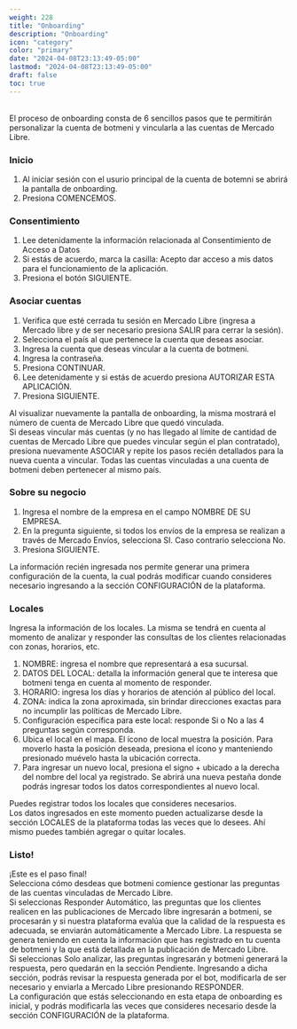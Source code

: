 ```yaml
---
weight: 228
title: "Onboarding"
description: "Onboarding"
icon: "category"
color: "primary"
date: "2024-04-08T23:13:49-05:00"
lastmod: "2024-04-08T23:13:49-05:00"
draft: false
toc: true
---
```

<br>
El proceso de onboarding consta de 6 sencillos pasos que te permitirán personalizar la cuenta de botmeni y vincularla a las cuentas de Mercado Libre. 

### Inicio
1. Al iniciar sesión con el usurio principal de la cuenta de botemni se abrirá la pantalla de onboarding.
2. Presiona COMENCEMOS. 
### Consentimiento
1. Lee detenidamente la información relacionada al Consentimiento de Acceso a Datos
2. Si estás de acuerdo, marca la casilla: Acepto dar acceso a mis datos para el funcionamiento de la aplicación.
3. Presiona el botón SIGUIENTE.
### Asociar cuentas
1. Verifica que esté cerrada tu sesión en Mercado Libre (ingresa a Mercado libre y de ser necesario presiona SALIR para cerrar la sesión).
3. Selecciona el país al que pertenece la cuenta que deseas asociar.
4. Ingresa la cuenta que deseas vincular a la cuenta de botmeni.
5. Ingresa la contraseña.
6. Presiona CONTINUAR.
7. Lee detenidamente y si estás de acuerdo presiona AUTORIZAR ESTA APLICACIÓN.
8. Presiona SIGUIENTE.

Al visualizar nuevamente la pantalla de onboarding, la misma mostrará el número de cuenta de Mercado Libre que quedó vinculada.<br>
Si deseas vincular más cuentas (y no has llegado al límite de cantidad de cuentas de Mercado Libre que puedes vincular según el plan contratado), presiona nuevamente ASOCIAR y repite los pasos recién detallados para la nueva cuenta a vincular. Todas las cuentas vinculadas a una cuenta de botmeni deben pertenecer al mismo país. 

### Sobre su negocio
1. Ingresa el nombre de la empresa en el campo NOMBRE DE SU EMPRESA.
2. En la pregunta siguiente, si todos los envíos de la empresa se realizan a través de Mercado Envíos, selecciona SI. Caso contrario selecciona No.
3. Presiona SIGUIENTE.

La información recién ingresada nos permite generar una primera configuración de la cuenta, la cual podrás modificar cuando consideres necesario ingresando a la sección CONFIGURACIÓN de la plataforma.

### Locales

Ingresa la información de los locales. La misma se tendrá en cuenta al momento de analizar y responder las consultas de los clientes relacionadas con zonas, horarios, etc.
1. NOMBRE: ingresa el nombre que representará a esa sucursal.
2. DATOS DEL LOCAL: detalla la información general que te interesa que botmeni tenga en cuenta al momento de responder.
3. HORARIO: ingresa los días y horarios de atención al público del local.
4. ZONA: indica la zona aproximada, sin brindar direcciones exactas para no incumplir las políticas de Mercado Libre.
5. Configuración específica para este local: responde Si o No a las 4 preguntas según corresponda. 
6. Ubica el local en el mapa. El ícono de local muestra la posición. Para moverlo hasta la posición deseada, presiona el ícono y manteniendo presionado muévelo hasta la ubicación correcta.
7. Para ingresar un nuevo local, presiona el signo + ubicado a la derecha del nombre del local ya registrado. Se abrirá una nueva pestaña donde podrás ingresar todos los datos correspondientes al nuevo local.

Puedes registrar todos los locales que consideres necesarios.<br>
Los datos ingresados en este momento pueden actualizarse desde la sección LOCALES de la plataforma todas las veces que lo desees. Ahí mismo puedes también agregar o quitar locales. 

### Listo!

¡Este es el paso final! <br>
Selecciona cómo desdeas que botmeni comience gestionar las preguntas de las cuentas vinculadas de Mercado Libre.
<br>
Si seleccionas Responder Automático, las preguntas que los clientes realicen en las publicaciones de Mercado libre ingresarán a botmeni, se procesarán y si nuestra plataforma evalúa que la calidad de la respuesta es adecuada, se enviarán automáticamente a Mercado Libre. La respuesta se genera teniendo en cuenta la información que has registrado en tu cuenta de botmeni y la que está detallada en la publicación de Mercado Libre.<br>
Si seleccionas Solo analizar, las preguntas ingresarán y botmeni generará la respuesta, pero quedarán en la sección Pendiente. Ingresando a dicha sección, podrás revisar la respuesta generada por el bot, modificarla de ser necesario y enviarla a Mercado Libre presionando RESPONDER.<br>
La configuración que estás seleccionando en esta etapa de onboarding es inicial, y podrás modificarla las veces que consideres necesario desde la sección CONFIGURACIÓN de la plataforma.